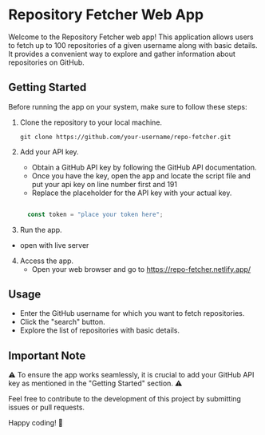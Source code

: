 # Repository Fetcher Web App

Welcome to the Repository Fetcher web app! This application allows users to fetch up to 100 repositories of a given username along with basic details. It provides a convenient way to explore and gather information about repositories on GitHub.

## Getting Started

Before running the app on your system, make sure to follow these steps:

1. Clone the repository to your local machine.
   ```
   git clone https://github.com/your-username/repo-fetcher.git
   ```

2. Add your API key.
   - Obtain a GitHub API key by following the GitHub API documentation.
   - Once you have the key, open the app and locate the script file and put your api key on line number first and 191
   - Replace the placeholder for the API key with your actual key.
   
   ```javascript

     const token = "place your token here";
   

3. Run the app.
 - open with live server

4. Access the app.
   - Open your web browser and go to https://repo-fetcher.netlify.app/

## Usage

- Enter the GitHub username for which you want to fetch repositories.
- Click the "search" button.
- Explore the list of repositories with basic details.

## Important Note

⚠ To ensure the app works seamlessly, it is crucial to add your GitHub API key as mentioned in the "Getting Started" section. ⚠

Feel free to contribute to the development of this project by submitting issues or pull requests.

Happy coding! 🚀
